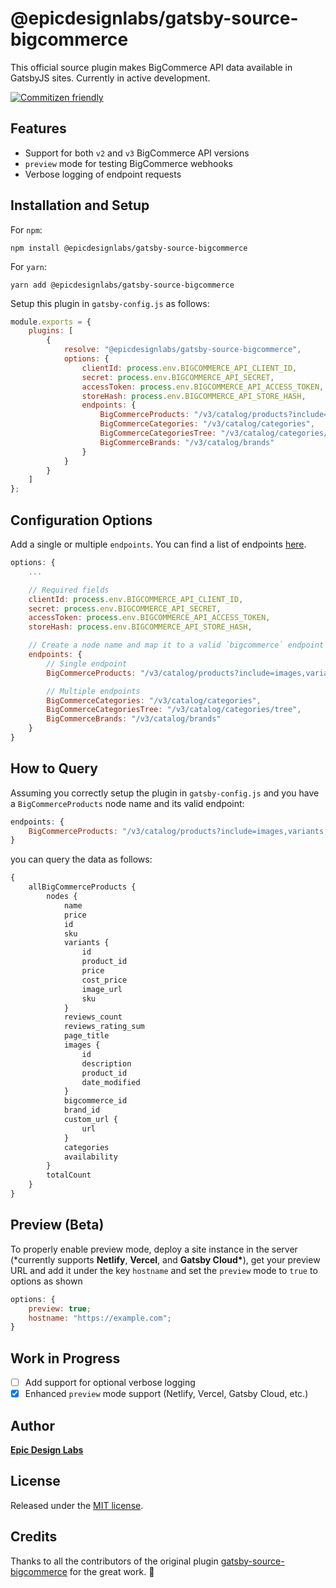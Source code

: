 # @epicdesignlabs/gatsby-source-bigcommerce

This official source plugin makes BigCommerce API data available in GatsbyJS sites. Currently in active development.

[![Commitizen friendly](https://img.shields.io/badge/commitizen-friendly-brightgreen.svg)](http://commitizen.github.io/cz-cli/)

## Features

- Support for both `v2` and `v3` BigCommerce API versions
- `preview` mode for testing BigCommerce webhooks
- Verbose logging of endpoint requests

## Installation and Setup

For `npm`:

```console
npm install @epicdesignlabs/gatsby-source-bigcommerce
```

For `yarn`:

```console
yarn add @epicdesignlabs/gatsby-source-bigcommerce
```

Setup this plugin in `gatsby-config.js` as follows:

```javascript
module.exports = {
	plugins: [
		{
			resolve: "@epicdesignlabs/gatsby-source-bigcommerce",
			options: {
				clientId: process.env.BIGCOMMERCE_API_CLIENT_ID,
				secret: process.env.BIGCOMMERCE_API_SECRET,
				accessToken: process.env.BIGCOMMERCE_API_ACCESS_TOKEN,
				storeHash: process.env.BIGCOMMERCE_API_STORE_HASH,
				endpoints: {
					BigCommerceProducts: "/v3/catalog/products?include=images,variants,custom_fields,options,modifiers,videos",
					BigCommerceCategories: "/v3/catalog/categories",
					BigCommerceCategoriesTree: "/v3/catalog/categories/tree",
					BigCommerceBrands: "/v3/catalog/brands"
				}
			}
		}
	]
};
```

## Configuration Options

Add a single or multiple `endpoints`. You can find a list of endpoints [here](https://developer.bigcommerce.com/api-reference/).

```javascript
options: {
	...

	// Required fields
	clientId: process.env.BIGCOMMERCE_API_CLIENT_ID,
	secret: process.env.BIGCOMMERCE_API_SECRET,
	accessToken: process.env.BIGCOMMERCE_API_ACCESS_TOKEN,
	storeHash: process.env.BIGCOMMERCE_API_STORE_HASH,

	// Create a node name and map it to a valid `bigcommerce` endpoint
	endpoints: {
		// Single endpoint
		BigCommerceProducts: "/v3/catalog/products?include=images,variants,custom_fields,options,modifiers,videos",

		// Multiple endpoints
		BigCommerceCategories: "/v3/catalog/categories",
		BigCommerceCategoriesTree: "/v3/catalog/categories/tree",
		BigCommerceBrands: "/v3/catalog/brands"
	}
}
```

## How to Query

Assuming you correctly setup the plugin in `gatsby-config.js` and you have a `BigCommerceProducts` node name and its valid endpoint:

```javascript
endpoints: {
	BigCommerceProducts: "/v3/catalog/products?include=images,variants,custom_fields,options,modifiers,videos";
}
```

you can query the data as follows:

```graphql
{
	allBigCommerceProducts {
		nodes {
			name
			price
			id
			sku
			variants {
				id
				product_id
				price
				cost_price
				image_url
				sku
			}
			reviews_count
			reviews_rating_sum
			page_title
			images {
				id
				description
				product_id
				date_modified
			}
			bigcommerce_id
			brand_id
			custom_url {
				url
			}
			categories
			availability
		}
		totalCount
	}
}
```

## Preview (Beta)

To properly enable preview mode, deploy a site instance in the server (\*currently supports **Netlify**, **Vercel**, and **Gatsby Cloud\***), get your preview URL and add it under the key `hostname` and set the `preview` mode to `true` to options as shown

```javascript
options: {
	preview: true;
	hostname: "https://example.com";
}
```

## Work in Progress

- [ ] Add support for optional verbose logging
- [x] Enhanced `preview` mode support (Netlify, Vercel, Gatsby Cloud, etc.)

## Author

[**Epic Design Labs**](https://epicdesignlabs.com)

## License

Released under the [MIT license](LICENSE).

## Credits

Thanks to all the contributors of the original plugin [gatsby-source-bigcommerce](https://github.com/thirdandgrove/gatsby-source-bigcommerce) for the great work. 🎉
